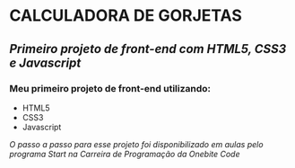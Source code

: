 # **CALCULADORA DE GORJETAS**
## *Primeiro projeto de front-end com HTML5, CSS3 e Javascript*


### Meu primeiro projeto de front-end utilizando:
* HTML5
* CSS3
* Javascript


*O passo a passo para esse projeto foi disponibilizado em aulas pelo programa Start na Carreira de Programação da Onebite Code*
